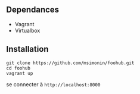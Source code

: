 ## Dependances

* Vagrant 
* Virtualbox

## Installation

```
git clone https://github.com/msimonin/foohub.git
cd foohub
vagrant up
```

se connecter à ```http://localhost:8000```
